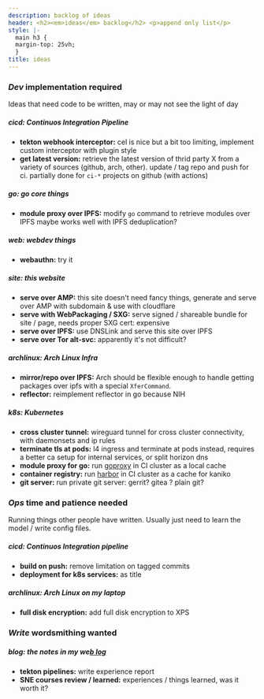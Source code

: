 ```yaml
---
description: backlog of ideas
header: <h2><em>ideas</em> backlog</h2> <p>append only list</p>
style: |-
  main h3 {
  margin-top: 25vh;
  }
title: ideas
---
```


<!-- markdownlint-disable MD001 -->

### _Dev_ implementation required

Ideas that need code to be written,
may or may not see the light of day

##### _cicd:_ Continuos Integration Pipeline

- **tekton webhook interceptor:**
  cel is nice but a bit too limiting,
  implement custom interceptor with plugin style
- **get latest version:**
  retrieve the latest version of thrid party X
  from a variety of sources (github, arch, other).
  update / tag repo and push for ci.
  partially done for `ci-*` projects on github (with actions)

##### _go:_ go core things

- **module proxy over IPFS:**
  modify `go` command to retrieve modules over IPFS
  maybe works well with IPFS deduplication?

##### _web:_ webdev things

- **webauthn:**
  try it

##### _site:_ this website

- **serve over AMP:**
  this site doesn't need fancy things,
  generate and serve over AMP with subdomain & use with cloudflare
- **serve with WebPackaging / SXG:**
  serve signed / shareable bundle for site / page,
  needs proper SXG cert: expensive
- **serve over IPFS:**
  use DNSLink and serve this site over IPFS
- **serve over Tor alt-svc:**
  apparently it's not difficult?

##### _archlinux:_ Arch Linux Infra

- **mirror/repo over IPFS:**
  Arch should be flexible enough to handle getting packages over ipfs
  with a special `XferCommand`.
- **reflector:**
  reimplement reflector in go because NIH

##### _k8s:_ Kubernetes

- **cross cluster tunnel:**
  wireguard tunnel for cross cluster connectivity,
  with daemonsets and ip rules
- **terminate tls at pods:**
  l4 ingress and terminate at pods instead,
  requires a better ca setup for internal services,
  or split horizon dns
- **module proxy for go:**
  run [goproxy](https://github.com/goproxy/goproxy) in CI cluster as a local cache
- **container registry:**
  run [harbor](https://github.com/goharbor/harbor) in CI cluster as a cache for kaniko
- **git server:**
  run private git server:
  gerrit? gitea ? plain git?

### _Ops_ time and patience needed

Running things other people have written.
Usually just need to learn the model / write config files.

##### _cicd:_ Continuos Integration pipeline

- **build on push:**
  remove limitation on tagged commits
- **deployment for k8s services:**
  as title

##### _archlinux:_ Arch Linux on my laptop

- **full disk encryption:**
  add full disk encryption to XPS

### _Write_ wordsmithing wanted

##### _blog:_ the notes in my we[b log](/blog/)

- **tekton pipelines:**
  write experience report
- **SNE courses review / learned:**
  experiences / things learned,
  was it worth it?
